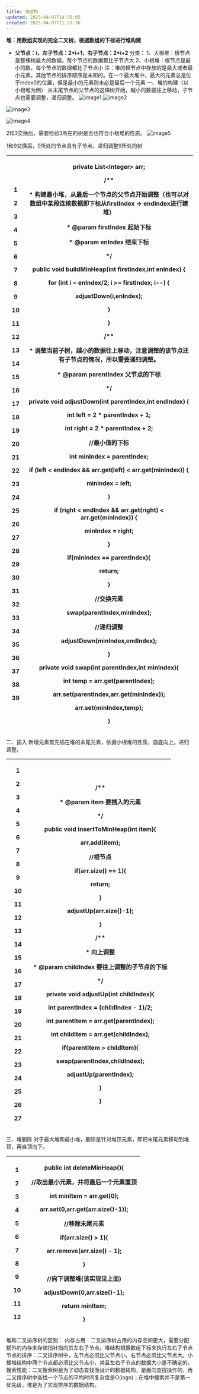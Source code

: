 ```yaml
---
title: 堆结构
updated: 2025-04-07T14:58:05
created: 2025-04-07T11:27:36
---
```


**堆：用数组实现的完全二叉树，根据数组的下标进行堆构建**
- **父节点：i，左子节点：2\*i+1，右子节点：2\*i+2**
分类：
1、大根堆：根节点是整棵树最大的数据，每个节点的数据都比子节点大
2、小根堆：根节点是最小的数，每个节点的数据都比子节点小
注：堆的根节点中存放的是最大或者最小元素，其他节点的排序顺序是未知的。在一个最大堆中，最大的元素总是位于index0的位置，但是最小的元素则未必是最后一个元素
一、堆的构建（以小根堆为例）
从末尾节点的父节点的这棵树开始，越小的数据往上移动，子节点也需要调整，递归调整。
![image1](../../../resources/98c19c2ec0514997b29634ed92885175.png)
![image2](../../../resources/86ff7e5fa92844b3aa256c8e9c08760c.png)

![image3](../../../resources/024026322753470bbebde16c84713ca8.png)

![image4](../../../resources/905630a2bd5c40e08b5b45ff48ada214.png)

2和3交换后，需要检验3所在的树是否也符合小根堆的性质。
![image5](../../../resources/930f60589ae54f1bb506690fb1665716.png)

1和9交换后，9所处的节点具有子节点，递归调整9所处的树
<table>
<colgroup>
<col style="width: 10%" />
<col style="width: 89%" />
</colgroup>
<thead>
<tr class="header">
<th><p>1</p>
<p>2</p>
<p>3</p>
<p>4</p>
<p>5</p>
<p>6</p>
<p>7</p>
<p>8</p>
<p>9</p>
<p>10</p>
<p>11</p>
<p>12</p>
<p>13</p>
<p>14</p>
<p>15</p>
<p>16</p>
<p>17</p>
<p>18</p>
<p>19</p>
<p>20</p>
<p>21</p>
<p>22</p>
<p>23</p>
<p>24</p>
<p>25</p>
<p>26</p>
<p>27</p>
<p>28</p>
<p>29</p>
<p>30</p>
<p>31</p>
<p>32</p>
<p>33</p>
<p>34</p>
<p>35</p>
<p>36</p>
<p>37</p>
<p>38</p>
<p>39</p></th>
<th><p>private List&lt;Integer&gt; arr;</p>
<p>/**</p>
<p>* 构建最小堆，从最后一个节点的父节点开始调整（也可以对数组中某段连续数据即下标从firstIndex -&gt; endIndex进行建堆）</p>
<p>* @param firstIndex 起始下标</p>
<p>* @param enIndex 结束下标</p>
<p>*/</p>
<p>public void buildMinHeap(int firstIndex,int enIndex) {</p>
<p>for (int i = enIndex/2; i &gt;= firstIndex; i--) {</p>
<p>adjustDown(i,enIndex);</p>
<p>}</p>
<p>}</p>
<p>/**</p>
<p>* 调整当前子树，越小的数据往上移动，注意调整的该节点还有子节点的情况，所以需要递归调整。</p>
<p>* @param parentIndex 父节点的下标</p>
<p>*/</p>
<p>private void adjustDown(int parentIndex,int endIndex) {</p>
<p>int left = 2 * parentIndex + 1;</p>
<p>int right = 2 * parentIndex + 2;</p>
<p>//最小值的下标</p>
<p>int minIndex = parentIndex;</p>
<p>if (left &lt; endIndex &amp;&amp; arr.get(left) &lt; arr.get(minIndex)) {</p>
<p>minIndex = left;</p>
<p>}</p>
<p>if (right &lt; endIndex &amp;&amp; arr.get(right) &lt; arr.get(minIndex)) {</p>
<p>minIndex = right;</p>
<p>}</p>
<p>if(minIndex == parentIndex){</p>
<p>return;</p>
<p>}</p>
<p>//交换元素</p>
<p>swap(parentIndex,minIndex);</p>
<p>//递归调整</p>
<p>adjustDown(minIndex,endIndex);</p>
<p>}</p>
<p>private void swap(int parentIndex,int minIndex){</p>
<p>int temp = arr.get(parentIndex);</p>
<p>arr.set(parentIndex,arr.get(minIndex));</p>
<p>arr.set(minIndex,temp);</p>
<p>}</p></th>
</tr>
</thead>
<tbody>
</tbody>
</table>

二、插入
新增元素首先插在堆的末尾元素，依据小根堆的性质，自底向上，递归调整。
<table>
<colgroup>
<col style="width: 14%" />
<col style="width: 85%" />
</colgroup>
<thead>
<tr class="header">
<th><p>1</p>
<p>2</p>
<p>3</p>
<p>4</p>
<p>5</p>
<p>6</p>
<p>7</p>
<p>8</p>
<p>9</p>
<p>10</p>
<p>11</p>
<p>12</p>
<p>13</p>
<p>14</p>
<p>15</p>
<p>16</p>
<p>17</p>
<p>18</p>
<p>19</p>
<p>20</p>
<p>21</p>
<p>22</p>
<p>23</p>
<p>24</p>
<p>25</p>
<p>26</p>
<p>27</p></th>
<th><p>/**</p>
<p>* @param item 要插入的元素</p>
<p>*/</p>
<p>public void insertToMinHeap(int item){</p>
<p>arr.add(item);</p>
<p>//根节点</p>
<p>if(arr.size() == 1){</p>
<p>return;</p>
<p>}</p>
<p>adjustUp(arr.size()-1);</p>
<p></p>
<p>}</p>
<p></p>
<p>/**</p>
<p>* 向上调整</p>
<p>* @param childIndex 要往上调整的子节点的下标</p>
<p>*/</p>
<p>private void adjustUp(int childIndex){</p>
<p>int parentIndex = (childIndex - 1)/2;</p>
<p>int parentItem = arr.get(parentIndex);</p>
<p>int childItem = arr.get(childIndex);</p>
<p></p>
<p>if(parentItem &gt; childItem){</p>
<p>swap(parentIndex,childIndex);</p>
<p>adjustUp(parentIndex);</p>
<p>}</p>
<p>}</p></th>
</tr>
</thead>
<tbody>
</tbody>
</table>
三、堆删除
对于最大堆和最小堆，删除是针对堆顶元素，即把末尾元素移动到堆顶，再自顶向下。
<table>
<colgroup>
<col style="width: 16%" />
<col style="width: 83%" />
</colgroup>
<thead>
<tr class="header">
<th><p>1</p>
<p>2</p>
<p>3</p>
<p>4</p>
<p>5</p>
<p>6</p>
<p>7</p>
<p>8</p>
<p>9</p>
<p>10</p>
<p>11</p>
<p>12</p></th>
<th><p>public int deleteMinHeap(){</p>
<p>//取出最小元素，并将最后一个元素置顶</p>
<p>int minItem = arr.get(0);</p>
<p>arr.set(0,arr.get(arr.size()-1));</p>
<p>//移除末尾元素</p>
<p>if(arr.size() &gt; 1){</p>
<p>arr.remove(arr.size() - 1);</p>
<p>}</p>
<p>//向下调整堆(该实现见上面)</p>
<p>adjustDown(0,arr.size()-1);</p>
<p>return minItem;</p>
<p>}</p></th>
</tr>
</thead>
<tbody>
</tbody>
</table>
堆和二叉排序树的区别：
内存占用：二叉排序树占用的内存空间更大，需要分配额外的内存来存储指针指向其左右子节点。堆结构根据数组下标来执行左右子节点
节点的排序：二叉排序树中，左节点必须比父节点小，右节点必须比父节点大。小根堆结构中两个节点都必须比父节点小，并且左右子节点的数据大小是不确定的。
搜索性能：二叉搜索树是为了动态查找而设计的数据结构，是面向查找操作的，再二叉排序树中查找一个节点的平均时间复杂度是O(logn)；在堆中搜索并不是第一优先级，堆是为了实现排序的数据结构。

